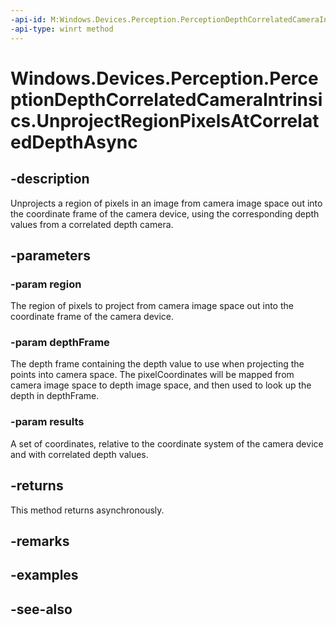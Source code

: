 ```yaml
---
-api-id: M:Windows.Devices.Perception.PerceptionDepthCorrelatedCameraIntrinsics.UnprojectRegionPixelsAtCorrelatedDepthAsync(Windows.Foundation.Rect,Windows.Devices.Perception.PerceptionDepthFrame,Windows.Foundation.Numerics.Vector3[])
-api-type: winrt method
---
```


<!-- Method syntax
public Windows.Foundation.IAsyncAction UnprojectRegionPixelsAtCorrelatedDepthAsync(Windows.Foundation.Rect region, Windows.Devices.Perception.PerceptionDepthFrame depthFrame, Windows.Foundation.Numerics.Vector3[] results)
-->

# Windows.Devices.Perception.PerceptionDepthCorrelatedCameraIntrinsics.UnprojectRegionPixelsAtCorrelatedDepthAsync

## -description
Unprojects a region of pixels in an image from camera image space out into the coordinate frame of the camera device, using the corresponding depth values from a correlated depth camera.

## -parameters
### -param region
The region of pixels to project from camera image space out into the coordinate frame of the camera device.

### -param depthFrame
The depth frame containing the depth value to use when projecting the points into camera space. The pixelCoordinates will be mapped from camera image space to depth image space, and then used to look up the depth in depthFrame.

### -param results
A set of coordinates, relative to the coordinate system of the camera device and with correlated depth values.

## -returns
This method returns asynchronously.

## -remarks

## -examples

## -see-also
